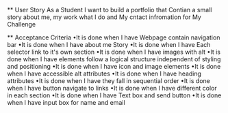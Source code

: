 ** User Story
As a Student I want to build a portfolio that Contian a small story about me, my work what I do and My cntact infromation for My Challenge 

** Acceptance Criteria
•It is done when I have Webpage contain navigation bar 
•It is done when I have about me Story 
•It is done when I have Each selector link to it's own section 
•It is done when I have  images with alt
•It is done when I have  elements follow a logical structure independent of styling and positioning 
•It is done when I have icon and image elements
•It is done when I have accessible alt attributes
•It is done when I have heading attributes
•It is done when I have they fall in sequential order
•It is done when I have button navigate to links
•It is done when I have different color in each section 
•It is done when I have  Text box and send button
•It is done when I have input box for name and email 

